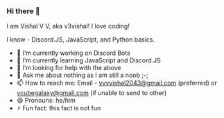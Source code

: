### Hi there 👋
I am Vishal V V, aka v3vishal! I love coding!

I know - Discord.JS, JavaScript, and Python basics.

- 🔭 I’m currently working on Discord Bots
- 🌱 I’m currently learning JavaScript and Discord.JS
- 🤔 I’m looking for help with the above
- 💬 Ask me about nothing as I am still a noob ;-;
- 📫 How to reach me: Email - vvvvishal2043@gmail.com (preferred) or vcubegalaxy@gmail.com (if unable to send to other)
- 😄 Pronouns: he/him
- ⚡ Fun fact: this fact is not fun
<!--
**v3vishal/v3vishal** is a ✨ _special_ ✨ repository because its `README.md` (this file) appears on your GitHub profile.

Here are some ideas to get you started:

- 🔭 I’m currently working on ...
- 🌱 I’m currently learning ...
- 👯 I’m looking to collaborate on ...
- 🤔 I’m looking for help with ...
- 💬 Ask me about ...
- 📫 How to reach me: ...
- 😄 Pronouns: ...
- ⚡ Fun fact: ...
-->
